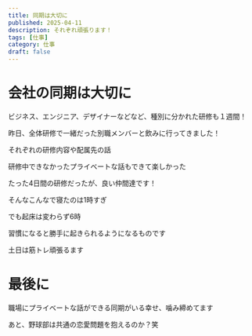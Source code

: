 ```yaml
---
title: 同期は大切に
published: 2025-04-11
description: それぞれ頑張ります！
tags: [仕事]
category: 仕事
draft: false
---
```

# 会社の同期は大切に

ビジネス、エンジニア、デザイナーなどなど、種別に分かれた研修も１週間！

昨日、全体研修で一緒だった別職メンバーと飲みに行ってきました！

それぞれの研修内容や配属先の話

研修中できなかったプライベートな話もできて楽しかった

たった4日間の研修だったが、良い仲間達です！

そんなこんなで寝たのは1時すぎ

でも起床は変わらず6時

習慣になると勝手に起きられるようになるものです

土日は筋トレ頑張るます

# 最後に

職場にプライベートな話ができる同期がいる幸せ、噛み締めてます

あと、野球部は共通の恋愛問題を抱えるのか？笑